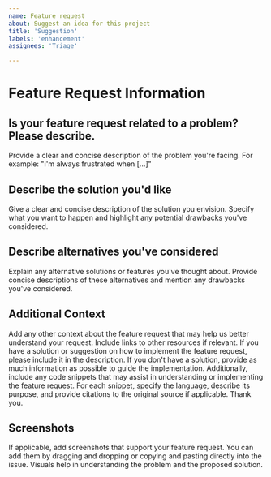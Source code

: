 ```yaml
---
name: Feature request
about: Suggest an idea for this project
title: 'Suggestion'
labels: 'enhancement'
assignees: 'Triage'

---
```


# Feature Request Information

## Is your feature request related to a problem? Please describe.

Provide a clear and concise description of the problem you're facing. For example: "I'm always frustrated when [...]"

## Describe the solution you'd like

Give a clear and concise description of the solution you envision. Specify what you want to happen and highlight any potential drawbacks you've considered.

## Describe alternatives you've considered

Explain any alternative solutions or features you've thought about. Provide concise descriptions of these alternatives and mention any drawbacks you've considered.

## Additional Context

Add any other context about the feature request that may help us better understand your request. Include links to other resources if relevant. If you have a solution or suggestion on how to implement the feature request, please include it in the description. If you don't have a solution, provide as much information as possible to guide the implementation. Additionally, include any code snippets that may assist in understanding or implementing the feature request. For each snippet, specify the language, describe its purpose, and provide citations to the original source if applicable. Thank you.

## Screenshots

If applicable, add screenshots that support your feature request. You can add them by dragging and dropping or copying and pasting directly into the issue. Visuals help in understanding the problem and the proposed solution.
